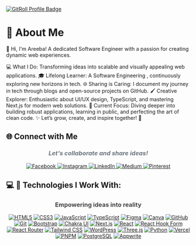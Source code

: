 
<a href="https://gitroll.io/profile/ukFAiM8aywDh6Jx6Ad8kHVl0CCEJ3" target="_blank"><img src="https://gitroll.io/api/badges/profiles/v1/ukFAiM8aywDh6Jx6Ad8kHVl0CCEJ3?theme=dark" alt="GitRoll Profile Badge"/></a>

# 💫 About Me 
🌟 Hi, I'm Areeba! A dedicated Software Engineer with a passion for creating dynamic web experiences.

💻 What I Do: Transforming ideas into scalable and visually appealing web applications.
🎓 Lifelong Learner: A Software Engineering , continuously exploring new horizons in tech.
🌐 Sharing is Caring: I document my journey in tech through blogs and open-source projects on GitHub.
🖌️ Creative Explorer: Enthusiastic about UI/UX design, TypeScript, and mastering Next.js for modern web solutions.
🚀 Current Focus: Diving deeper into building robust applications, learning in public, and perfecting the art of clean code.
✨ Let’s grow, create, and inspire together! 🌷

## 🌐 Connect with Me
<div align="center">
    <h3 style="font-style: italic; color: #6c757d;">Let's collaborate and share ideas!</h3>
    <div>
        <a href="https://facebook.com/profile.php?id=61562497645022">
            <img src="https://img.shields.io/badge/Facebook-%231877F2.svg?style=for-the-badge&logo=Facebook&logoColor=white" alt="Facebook">
        </a>
        <a href="https://instagram.com/areeba.__.irfan/">
            <img src="https://img.shields.io/badge/Instagram-%23E4405F.svg?style=for-the-badge&logo=Instagram&logoColor=white" alt="Instagram">
        </a>
        <a href="https://linkedin.com/in/areebairfan">
            <img src="https://img.shields.io/badge/LinkedIn-%230077B5.svg?style=for-the-badge&logo=LinkedIn&logoColor=white" alt="LinkedIn">
        </a>
        <a href="https://medium.com/@areebaIrfan_">
            <img src="https://img.shields.io/badge/Medium-12100E?style=for-the-badge&logo=Medium&logoColor=white" alt="Medium">
        </a>
        <a href="https://pinterest.com/areebairfan_xyz/">
            <img src="https://img.shields.io/badge/Pinterest-%23E60023.svg?style=for-the-badge&logo=Pinterest&logoColor=white" alt="Pinterest">
        </a>
    </div>
  
   
 
</div>


## 💻 🚀 Technologies I Work With:
<div align="center"> 
    <h3 style="font-weight: bold; color: #444;">Empowering ideas into reality</h3>
    <a href="#"><img src="https://img.shields.io/badge/html5-%23E34F26.svg?style=for-the-badge&logo=html5&logoColor=white" alt="HTML5"></a>
    <a href="#"><img src="https://img.shields.io/badge/css3-%231572B6.svg?style=for-the-badge&logo=css3&logoColor=white" alt="CSS3"></a>
    <a href="#"><img src="https://img.shields.io/badge/javascript-%23323330.svg?style=for-the-badge&logo=javascript&logoColor=%23F7DF1E" alt="JavaScript"></a>
    <a href="#"><img src="https://img.shields.io/badge/typescript-%23007ACC.svg?style=for-the-badge&logo=typescript&logoColor=white" alt="TypeScript"></a>
    <a href="#"><img src="https://img.shields.io/badge/figma-%23F24E1E.svg?style=for-the-badge&logo=figma&logoColor=white" alt="Figma"></a>
    <a href="#"><img src="https://img.shields.io/badge/Canva-%2300C4CC.svg?style=for-the-badge&logo=Canva&logoColor=white" alt="Canva"></a>
    <a href="#"><img src="https://img.shields.io/badge/github-%23121011.svg?style=for-the-badge&logo=github&logoColor=white" alt="GitHub"></a>
    <a href="#"><img src="https://img.shields.io/badge/git-%23F05033.svg?style=for-the-badge&logo=git&logoColor=white" alt="Git"></a>
    <a href="#"><img src="https://img.shields.io/badge/bootstrap-%238511FA.svg?style=for-the-badge&logo=bootstrap&logoColor=white" alt="Bootstrap"></a>
    <a href="#"><img src="https://img.shields.io/badge/chakra-%234ED1C5.svg?style=for-the-badge&logo=chakraui&logoColor=white" alt="Chakra UI"></a>
    <a href="#"><img src="https://img.shields.io/badge/Next-black?style=for-the-badge&logo=next.js&logoColor=white" alt="Next.js"></a>
    <a href="#"><img src="https://img.shields.io/badge/react-%2320232a.svg?style=for-the-badge&logo=react&logoColor=%2361DAFB" alt="React"></a>
    <a href="#"><img src="https://img.shields.io/badge/React%20Hook%20Form-%23EC5990.svg?style=for-the-badge&logo=reacthookform&logoColor=white" alt="React Hook Form"></a>
    <a href="#"><img src="https://img.shields.io/badge/React_Router-CA4245?style=for-the-badge&logo=react-router&logoColor=white" alt="React Router"></a>
    <a href="#"><img src="https://img.shields.io/badge/tailwindcss-%2338B2AC.svg?style=for-the-badge&logo=tailwind-css&logoColor=white" alt="Tailwind CSS"></a>
    <a href="#"><img src="https://img.shields.io/badge/WordPress-%23117AC9.svg?style=for-the-badge&logo=WordPress&logoColor=white" alt="WordPress"></a>
    <a href="#"><img src="https://img.shields.io/badge/threejs-black?style=for-the-badge&logo=three.js&logoColor=white" alt="Three.js"></a>
    <a href="#"><img src="https://img.shields.io/badge/python-3670A0?style=for-the-badge&logo=python&logoColor=ffdd54" alt="Python"></a>
    <a href="#"><img src="https://img.shields.io/badge/vercel-%23000000.svg?style=for-the-badge&logo=vercel&logoColor=white" alt="Vercel"></a>
    <a href="#"><img src="https://img.shields.io/badge/pnpm-%234a4a4a.svg?style=for-the-badge&logo=pnpm&logoColor=f69220" alt="PNPM"></a>
    <a href="#"><img src="https://img.shields.io/badge/postgres-%23316192.svg?style=for-the-badge&logo=postgresql&logoColor=white" alt="PostgreSQL"></a>
    <a href="#"><img src="https://img.shields.io/badge/Appwrite-%23FD366E.svg?style=for-the-badge&logo=appwrite&logoColor=white" alt="Appwrite"></a>
</div>



